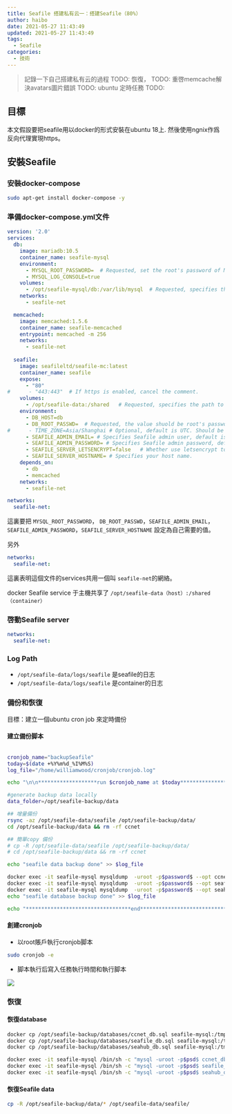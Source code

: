 ```yaml
---
title: Seafile 搭建私有云一：搭建Seafile（80%）
author: haibo
date: 2021-05-27 11:43:49
updated: 2021-05-27 11:43:49
tags:
  - Seafile
categories:
  - 技術
---
```

> 記錄一下自己搭建私有云的過程
> TODO: 恢復，
> TODO: 重啓memcache解決avatars圖片錯誤
> TODO: ubuntu 定時任務
> TODO:



<!--more-->

## 目標
本文假設要把seafile用以docker的形式安裝在ubuntu 18上. 
然後使用ngnix作爲反向代理實現https。 

## 安裝Seafile

### 安裝docker-compose

```bash
sudo apt-get install docker-compose -y
```
### 準備docker-compose.yml文件
```yml
version: '2.0'
services:
  db:
    image: mariadb:10.5
    container_name: seafile-mysql
    environment:
      - MYSQL_ROOT_PASSWORD=  # Requested, set the root's password of MySQL service.
      - MYSQL_LOG_CONSOLE=true
    volumes:
      - /opt/seafile-mysql/db:/var/lib/mysql  # Requested, specifies the path to MySQL data persistent store.
    networks:
      - seafile-net

  memcached:
    image: memcached:1.5.6
    container_name: seafile-memcached
    entrypoint: memcached -m 256
    networks:
      - seafile-net
          
  seafile:
    image: seafileltd/seafile-mc:latest
    container_name: seafile
    expose:
      - "80"
#      - "443:443"  # If https is enabled, cancel the comment.
    volumes:
      - /opt/seafile-data:/shared   # Requested, specifies the path to Seafile data persistent store.
    environment:
      - DB_HOST=db
      - DB_ROOT_PASSWD=  # Requested, the value shuold be root's password of MySQL service.
#      - TIME_ZONE=Asia/Shanghai # Optional, default is UTC. Should be uncomment and set to your local time zone.
      - SEAFILE_ADMIN_EMAIL= # Specifies Seafile admin user, default is 'me@example.com'.
      - SEAFILE_ADMIN_PASSWORD= # Specifies Seafile admin password, default is 'asecret'.
      - SEAFILE_SERVER_LETSENCRYPT=false   # Whether use letsencrypt to generate cert.
      - SEAFILE_SERVER_HOSTNAME= # Specifies your host name.
    depends_on:
      - db
      - memcached
    networks:
      - seafile-net

networks:
  seafile-net:
```

這裏要把
```MYSQL_ROOT_PASSWORD```， ```DB_ROOT_PASSWD```，```SEAFILE_ADMIN_EMAIL```，```SEAFILE_ADMIN_PASSWORD```，```SEAFILE_SERVER_HOSTNAME```
設定為自己需要的值。

另外
```yml
networks:
  seafile-net:
```
這裏表明這個文件的services共用一個叫 ```seafile-net```的網絡。

docker Seafile service 于主機共享了  ```/opt/seafile-data（host）:/shared（container）```

### 啓動Seafile server
```yml
networks:
  seafile-net:
```

### Log Path
- ```/opt/seafile-data/logs/seafile``` 是seafile的日志
- ```/opt/seafile-data/logs/seafile``` 是container的日志

### 備份和恢復

目標：建立一個ubuntu cron job 來定時備份

#### 建立備份脚本

```bash

cronjob_name="backupSeafile"
today=$(date +%Y%m%d_%I%M%S)
log_file="/home/williamwood/cronjob/cronjob.log"

echo "\n\n*******************run $cronjob_name at $today******************" >> $log_file

#generate backup data locally
data_folder=/opt/seafile-backup/data

## 增量備份
rsync -az /opt/seafile-data/seafile /opt/seafile-backup/data/
cd /opt/seafile-backup/data && rm -rf ccnet

## 簡單copy 備份
# cp -R /opt/seafile-data/seafile /opt/seafile-backup/data/
# cd /opt/seafile-backup/data && rm -rf ccnet

echo "seafile data backup done" >> $log_file

docker exec -it seafile-mysql mysqldump  -uroot -p$password$ --opt ccnet_db > /opt/seafile-backup/databases/ccnet_db.sql
docker exec -it seafile-mysql mysqldump  -uroot -p$password$ --opt seafile_db > /opt/seafile-backup/databases/seafile_db.sql
docker exec -it seafile-mysql mysqldump  -uroot -p$password$ --opt seahub_db > /opt/seafile-backup/databases/seahub_db.sql
echo "seafile database backup done" >> $log_file

echo "**********************************end***********************************" >> $log_file

```

#### 創建cronjob

- 以root賬戶執行cronjob脚本

```bash
sudo cronjob -e
```

- 脚本執行后寫入任務執行時間和執行脚本

<img src="https://res.cloudinary.com/dr8wkuoot/image/upload/v1621939199/blog/cronjob_fvbqfw.jpg">



### 恢復


#### 恢復database
```bash
docker cp /opt/seafile-backup/databases/ccnet_db.sql seafile-mysql:/tmp/ccnet_db.sql
docker cp /opt/seafile-backup/databases/seafile_db.sql seafile-mysql:/tmp/seafile_db.sql
docker cp /opt/seafile-backup/databases/seahub_db.sql seafile-mysql:/tmp/seahub_db.sql

docker exec -it seafile-mysql /bin/sh -c "mysql -uroot -p$psd$ ccnet_db < /tmp/ccnet_db.sql"
docker exec -it seafile-mysql /bin/sh -c "mysql -uroot -p$psd$ seafile_db < /tmp/seafile_db.sql"
docker exec -it seafile-mysql /bin/sh -c "mysql -uroot -p$psd$ seahub_db < /tmp/seahub_db.sql"
```


#### 恢復Seafile data
```bash
cp -R /opt/seafile-backup/data/* /opt/seafile-data/seafile/
```